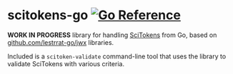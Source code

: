 # scitokens-go [![Go Reference](https://pkg.go.dev/badge/github.com/retzkek/scitokens-go.svg)](https://pkg.go.dev/github.com/retzkek/scitokens-go)

**WORK IN PROGRESS** library for handling [SciTokens](https://scitokens.org)
from Go, based on [github.com/lestrrat-go/jwx](https://github.com/lestrrat-go/jwx)
libraries.

Included is a `scitoken-validate` command-line tool that uses the library to
validate SciTokens with various criteria.


